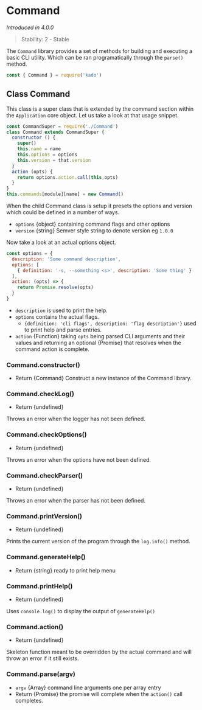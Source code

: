 # Command
*Introduced in 4.0.0*
> Stability: 2 - Stable

The `Command` library provides a set of methods for building
and executing a basic CLI utility. Which can be ran programatically
through the `parse()` method.

```js
const { Command } = require('kado')
```

## Class Command

This class is a super class that is extended by the command section
within the `Application` core object. Let us take a look at that usage snippet.

```js
const CommandSuper = require('./Command')
class Command extends CommandSuper {
  constructor () {
    super()
    this.name = name
    this.options = options
    this.version = that.version
  }
  action (opts) {
    return options.action.call(this,opts)
  }
}
this.commands[module][name] = new Command()
```

When the child Command class is setup it presets the options and version
which could be defined in a number of ways.

* `options` {object} containing command flags and other options
* `version` {string} Semver style string to denote version eg `1.0.0`

Now take a look at an actual options object.

```js
const options = {
  description: 'Some command description',
  options: [
    { definition: '-s, --something <s>', description: 'Some thing' }
  ],
  action: (opts) => {
    return Promise.resolve(opts)
  }
}
```

* `description` is used to print the help.
* `options` contains the actual flags.
  * `{definition: 'cli flags', description: 'flag description'}` used to print
  help and parse entries.
* `action` {Function} taking `opts` being parsed CLI arguments and their values
  and returning an optional {Promise} that resolves when the command action is
  complete.

### Command.constructor()
* Return {Command} Construct a new instance of the Command library.

### Command.checkLog()
* Return {undefined}

Throws an error when the logger has not been defined.

### Command.checkOptions()
* Return {undefined}

Throws an error when the options have not been defined.

### Command.checkParser()
* Return {undefined}

Throws an error when the parser has not been defined.

### Command.printVersion()
* Return {undefined}

Prints the current version of the program through the `log.info()` method.

### Command.generateHelp()
* Return {string} ready to print help menu

### Command.printHelp()
* Return {undefined}

Uses `console.log()` to display the output of `generateHelp()`

### Command.action()
* Return {undefined}

Skeleton function meant to be overridden by the actual command and will throw
an error if it still exists.

### Command.parse(argv)
* `argv` {Array} command line arguments one per array entry
* Return {Promise} the promise will complete when the `action()` call completes.
